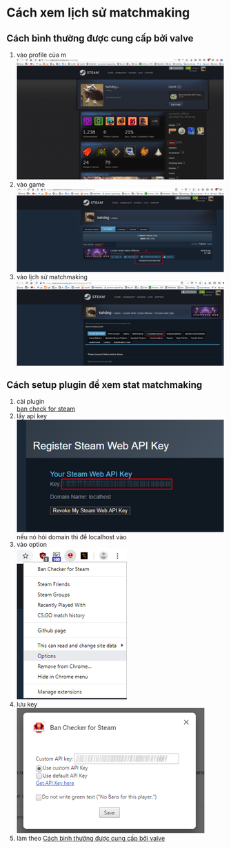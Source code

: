 # Cách xem lịch sử matchmaking
## Cách bình thường được cung cấp bởi valve
1. vào profile của m  
![profile](profile.png)
2. vào game  
![game](game.png)
3. vào lịch sử matchmaking  
![competitive](competitive.png)
## Cách setup plugin để xem stat matchmaking
1. cài plugin  
[ban check for steam](https://chrome.google.com/webstore/detail/ban-checker-for-steam/canbadmphamemnmdfngmcabnjmjgaiki)
2. lấy api key  
![get_key](get_key.png)  
nếu nó hỏi domain thì để localhost vào
3. vào option  
![options](options.png)
4. lưu key  
![set_key](set_key.png)
5. làm theo [Cách bình thường được cung cấp bởi valve](#cách-bình-thường-được-cung-cấp-bởi-valve)